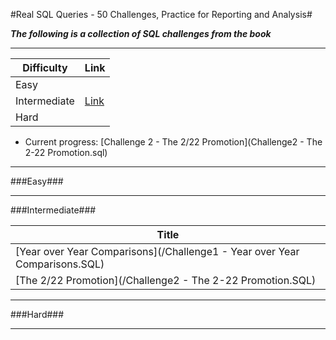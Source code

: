 #Real SQL Queries - 50 Challenges, Practice for Reporting and Analysis#

***The following is a collection of SQL challenges from the book***

---

Difficulty|Link|
-----|-----|
Easy||
Intermediate|[Link](./README.md#Intermediate)|
Hard||

* Current progress: [Challenge 2 - The 2/22 Promotion](Challenge2 - The 2-22 Promotion.sql)

---

###Easy###

---
###Intermediate###

Title|
-----|
[Year over Year Comparisons](/Challenge1 - Year over Year Comparisons.SQL)|
[The 2/22 Promotion](/Challenge2 - The 2-22 Promotion.SQL)|

---

###Hard###

---
